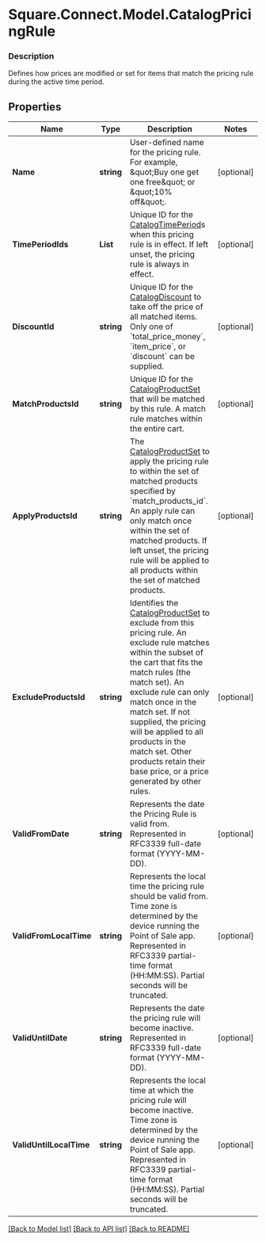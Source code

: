 # Square.Connect.Model.CatalogPricingRule

### Description

Defines how prices are modified or set for items that match the pricing rule during the active time period.

## Properties

Name | Type | Description | Notes
------------ | ------------- | ------------- | -------------
**Name** | **string** | User-defined name for the pricing rule. For example, \&quot;Buy one get one free\&quot; or \&quot;10% off\&quot;. | [optional] 
**TimePeriodIds** | **List<string>** | Unique ID for the [CatalogTimePeriod](#type-catalogtimeperiod)s when this pricing rule is in effect. If left unset, the pricing rule is always in effect. | [optional] 
**DiscountId** | **string** | Unique ID for the [CatalogDiscount](#type-catalogdiscount) to take off the price of all matched items.  Only one of &#x60;total_price_money&#x60;, &#x60;item_price&#x60;, or &#x60;discount&#x60; can be supplied. | [optional] 
**MatchProductsId** | **string** | Unique ID for the [CatalogProductSet](#type-catalogproductset) that will be matched by this rule. A match rule matches within the entire cart. | [optional] 
**ApplyProductsId** | **string** | The [CatalogProductSet](#type-catalogproductset) to apply the pricing rule to within the set of matched products specified by &#x60;match_products_id&#x60;. An apply rule can only match once within the set of matched products. If left unset, the pricing rule will be applied to all products within the set of matched products. | [optional] 
**ExcludeProductsId** | **string** | Identifies the [CatalogProductSet](#type-catalogproductset) to exclude from this pricing rule. An exclude rule matches within the subset of the cart that fits the match rules (the match set). An exclude rule can only match once in the match set. If not supplied, the pricing will be applied to all products in the match set. Other products retain their base price, or a price generated by other rules. | [optional] 
**ValidFromDate** | **string** | Represents the date the Pricing Rule is valid from. Represented in RFC3339 full-date format (YYYY-MM-DD). | [optional] 
**ValidFromLocalTime** | **string** | Represents the local time the pricing rule should be valid from. Time zone is determined by the device running the Point of Sale app.  Represented in RFC3339 partial-time format (HH:MM:SS). Partial seconds will be truncated. | [optional] 
**ValidUntilDate** | **string** | Represents the date the pricing rule will become inactive.  Represented in RFC3339 full-date format (YYYY-MM-DD). | [optional] 
**ValidUntilLocalTime** | **string** | Represents the local time at which the pricing rule will become inactive. Time zone is determined by the device running the Point of Sale app.  Represented in RFC3339 partial-time format (HH:MM:SS). Partial seconds will be truncated. | [optional] 



[[Back to Model list]](../README.md#documentation-for-models) [[Back to API list]](../README.md#documentation-for-api-endpoints) [[Back to README]](../README.md)

